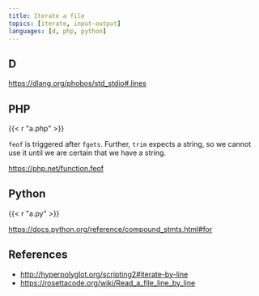 ```yaml
---
title: Iterate a file
topics: [iterate, input-output]
languages: [d, php, python]
---
```


## D

<https://dlang.org/phobos/std_stdio#.lines>

## PHP

{{< r "a.php" >}}

`feof` is triggered after `fgets`. Further, `trim` expects a string, so we
cannot use it until we are certain that we have a string.

<https://php.net/function.feof>

## Python

{{< r "a.py" >}}

<https://docs.python.org/reference/compound_stmts.html#for>

## References

- <http://hyperpolyglot.org/scripting2#iterate-by-line>
- <https://rosettacode.org/wiki/Read_a_file_line_by_line>
